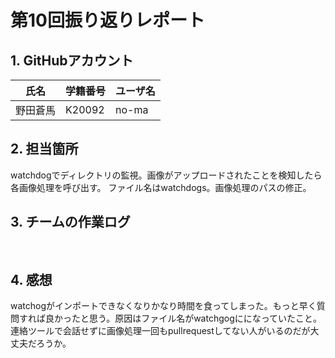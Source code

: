 # 第10回振り返りレポート

## 1. GitHubアカウント

| 氏名           | 学籍番号    | ユーザ名 |
| -------------- | ----------- | ---- |
| 野田蒼馬     | K20092      | no-ma  |

## 2. 担当箇所

watchdogでディレクトリの監視。画像がアップロードされたことを検知したら各画像処理を呼び出す。
ファイル名はwatchdogs。画像処理のパスの修正。

## 3. チームの作業ログ
<pre>

</pre>


## 4. 感想
watchogがインポートできなくなりかなり時間を食ってしまった。もっと早く質問すれば良かったと思う。原因はファイル名がwatchgogにになっていたこと。連絡ツールで会話せずに画像処理一回もpullrequestしてない人がいるのだが大丈夫だろうか。




